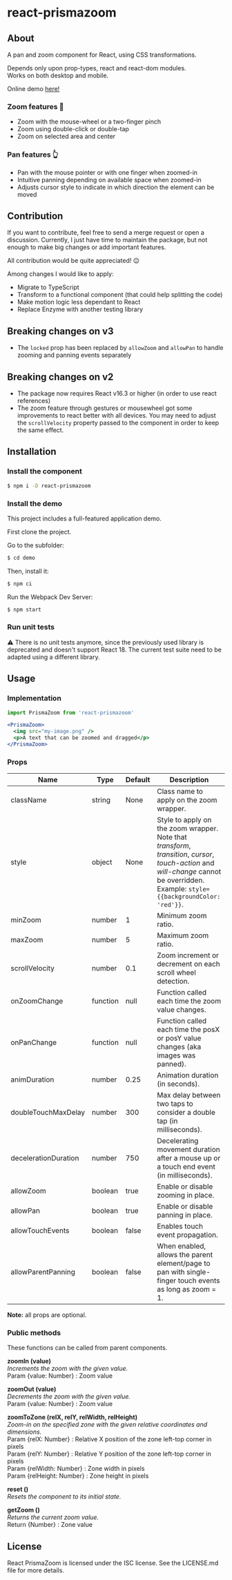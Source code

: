 # react-prismazoom

## About

A pan and zoom component for React, using CSS transformations.

Depends only upon prop-types, react and react-dom modules.  
Works on both desktop and mobile.

Online demo [here!](https://sylvaindubus.github.io/react-prismazoom/)

### Zoom features :mag_right:
* Zoom with the mouse-wheel or a two-finger pinch
* Zoom using double-click or double-tap
* Zoom on selected area and center

### Pan features :point_up_2:
* Pan with the mouse pointer or with one finger when zoomed-in
* Intuitive panning depending on available space when zoomed-in
* Adjusts cursor style to indicate in which direction the element can be moved

## Contribution

If you want to contribute, feel free to send a merge request or open a discussion. Currently, I just have time to maintain the package, but not enough to make big changes or add important features.

All contribution would be quite appreciated! 😉

Among changes I would like to apply:
- Migrate to TypeScript
- Transform to a functional component (that could help splitting the code)
- Make motion logic less dependant to React
- Replace Enzyme with another testing library

## Breaking changes on v3

* The `locked` prop has been replaced by `allowZoom` and `allowPan` to handle zooming and panning events separately

## Breaking changes on v2

* The package now requires React v16.3 or higher (in order to use react references)
* The zoom feature through gestures or mousewheel got some improvements to react better with all devices. You may need to adjust the `scrollVelocity` property passed to the component in order to keep the same effect.


## Installation

### Install the component

```bash
$ npm i -D react-prismazoom
```

### Install the demo

This project includes a full-featured application demo.

First clone the project.

Go to the subfolder:
```bash
$ cd demo
```

Then, install it:

```bash
$ npm ci
```

Run the Webpack Dev Server:

```bash
$ npm start
```

### Run unit tests

⚠️ There is no unit tests anymore, since the previously used library is deprecated and doesn't support React 18. The current test suite need to be adapted using a different library.

## Usage

### Implementation

```jsx
import PrismaZoom from 'react-prismazoom'

<PrismaZoom>
  <img src="my-image.png" />
  <p>A text that can be zoomed and dragged</p>
</PrismaZoom>
```

### Props

| Name | Type | Default | Description |
| --- | --- | --- |  --- |
| className | string | None | Class name to apply on the zoom wrapper. |
| style | object | None | Style to apply on the zoom wrapper. Note that *transform*, *transition*, *cursor*, *touch-action* and *will-change* cannot be overridden. Example: `style={{backgroundColor: 'red'}}`. |
| minZoom | number | 1 | Minimum zoom ratio. |
| maxZoom | number | 5 | Maximum zoom ratio. |
| scrollVelocity | number | 0.1 | Zoom increment or decrement on each scroll wheel detection. |
| onZoomChange | function | null | Function called each time the zoom value changes. |
| onPanChange | function | null | Function called each time the posX or posY value changes (aka images was panned). |
| animDuration | number | 0.25 | Animation duration (in seconds). |
| doubleTouchMaxDelay | number | 300 | Max delay between two taps to consider a double tap (in milliseconds). |
| decelerationDuration | number | 750 | Decelerating movement duration after a mouse up or a touch end event (in milliseconds). |
| allowZoom | boolean | true | Enable or disable zooming in place.
| allowPan | boolean | true | Enable or disable panning in place.
| allowTouchEvents | boolean | false | Enables touch event propagation. |
| allowParentPanning | boolean | false | When enabled, allows the parent element/page to pan with single-finger touch events as long as zoom = 1. |

**Note:** all props are optional.

### Public methods

These functions can be called from parent components.

**zoomIn (value)**  
*Increments the zoom with the given value.*  
Param {value: Number} : Zoom value

**zoomOut (value)**  
*Decrements the zoom with the given value.*  
Param {value: Number} : Zoom value

**zoomToZone (relX, relY, relWidth, relHeight)**  
*Zoom-in on the specified zone with the given relative coordinates and dimensions.*  
Param {relX: Number} : Relative X position of the zone left-top corner in pixels  
Param {relY: Number} : Relative Y position of the zone left-top corner in pixels  
Param {relWidth: Number} : Zone width in pixels  
Param {relHeight: Number} : Zone height in pixels

**reset ()**  
*Resets the component to its initial state.*

**getZoom ()**  
*Returns the current zoom value.*  
Return {Number} : Zone value

## License

React PrismaZoom is licensed under the ISC license. See the LICENSE.md file for more details.
